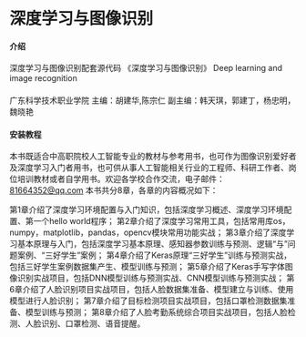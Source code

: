 # 深度学习与图像识别

#### 介绍
深度学习与图像识别配套源代码 《深度学习与图像识别》 Deep learning and image recognition

#### 

广东科学技术职业学院 主编：胡建华,陈宗仁 副主编：韩天琪，郭建丁，杨忠明，魏晓艳


#### 安装教程

本书既适合中高职院校人工智能专业的教材与参考用书，也可作为图像识别爱好者及深度学习入门者用书，也可供从事人工智能相关行业的工程师、科研工作者、岗位培训教材或者自学用书。欢迎各学校合作交流，电子邮件：81664352@qq.com 本书共分8章，各章的内容概况如下：

第1章介绍了深度学习环境配置与入门知识，包括深度学习概述、深度学习环境配置、第一个hello world程序；
第2章介绍了深度学习常用工具，包括常用库os，numpy，matplotlib，pandas，opencv模块常用功能实战；
第3章介绍了深度学习基本原理与入门，包括深度学习基本原理、感知器参数训练与预测、逻辑“与”问题案例、“三好学生”案例；
第4章介绍了Keras原理“三好学生”训练与预测实战，包括三好学生案例数据集产生、模型训练与预测；
第5章介绍了Keras手写字体图像识别实战项目，包括DNN模型训练与预测实战、CNN模型训练与预测实战；
第6章介绍了人脸识别项目实战项目，包括人脸数据集准备、模型建立与训练、使用模型进行人脸识别；
第7章介绍了目标检测项目实战项目，包括口罩检测数据集准备、模型训练与预测；
第8章介绍了人脸考勤系统综合项目实战项目，包括人脸检测、人脸识别、口罩检测、语音提醒。
